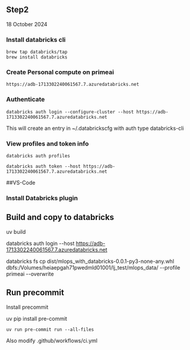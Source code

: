 ## Step2

18 October 2024

### Install databricks cli
```
brew tap databricks/tap
brew install databricks
```

### Create Personal compute on primeai
```
https://adb-1713302240061567.7.azuredatabricks.net

```

### Authenticate
```
databricks auth login --configure-cluster --host https://adb-1713302240061567.7.azuredatabricks.net
```
This will create an entry in ~/.databrickscfg with auth type databricks-cli

### View profiles and token info
```
databricks auth profiles

databricks auth token --host https://adb-1713302240061567.7.azuredatabricks.net

```

##VS-Code

### Install Databricks plugin



## Build and copy to databricks
uv build

databricks auth login --host https://adb-1713302240061567.7.azuredatabricks.net

databricks fs cp dist/mlops_with_databricks-0.0.1-py3-none-any.whl  dbfs:/Volumes/heiaepgah71pwedmld01001/lj_test/mlops_data/ --profile primeai --overwrite


## Run precommit

Install precommit

uv pip install pre-commit


```
uv run pre-commit run --all-files
```

Also modify .github/workflows/ci.yml
